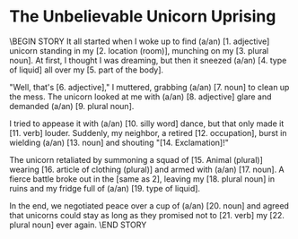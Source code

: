 # The Unbelievable Unicorn Uprising

\\BEGIN STORY
It all started when I woke up to find (a/an) [1. adjective] unicorn standing in my [2. location (room)], munching on my [3. plural noun]. At first, I thought I was dreaming, but then it sneezed (a/an) [4. type of liquid] all over my [5. part of the body].

"Well, that's [6. adjective]," I muttered, grabbing (a/an) [7. noun] to clean up the mess. The unicorn looked at me with (a/an) [8. adjective] glare and demanded (a/an) [9. plural noun].

I tried to appease it with (a/an) [10. silly word] dance, but that only made it [11. verb] louder. Suddenly, my neighbor, a retired [12. occupation], burst in wielding (a/an) [13. noun] and shouting "[14. Exclamation]!"

The unicorn retaliated by summoning a squad of [15. Animal (plural)] wearing [16. article of clothing (plural)] and armed with (a/an) [17. noun]. A fierce battle broke out in the [same as 2], leaving my [18. plural noun] in ruins and my fridge full of (a/an) [19. type of liquid].

In the end, we negotiated peace over a cup of (a/an) [20. noun] and agreed that unicorns could stay as long as they promised not to [21. verb] my [22. plural noun] ever again.
\\END STORY